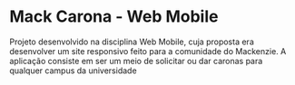 # Mack Carona - Web Mobile
Projeto desenvolvido na disciplina Web Mobile, cuja proposta era desenvolver um site responsivo feito para a comunidade do Mackenzie. 
A aplicação consiste em ser um meio de solicitar ou dar caronas para qualquer campus da universidade
